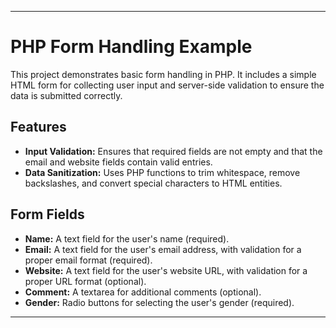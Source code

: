
---

# PHP Form Handling Example

This project demonstrates basic form handling in PHP. It includes a simple HTML form for collecting user input and server-side validation to ensure the data is submitted correctly.

## Features

- **Input Validation:** Ensures that required fields are not empty and that the email and website fields contain valid entries.
- **Data Sanitization:** Uses PHP functions to trim whitespace, remove backslashes, and convert special characters to HTML entities.

## Form Fields

- **Name:** A text field for the user's name (required).
- **Email:** A text field for the user's email address, with validation for a proper email format (required).
- **Website:** A text field for the user's website URL, with validation for a proper URL format (optional).
- **Comment:** A textarea for additional comments (optional).
- **Gender:** Radio buttons for selecting the user's gender (required).

---

